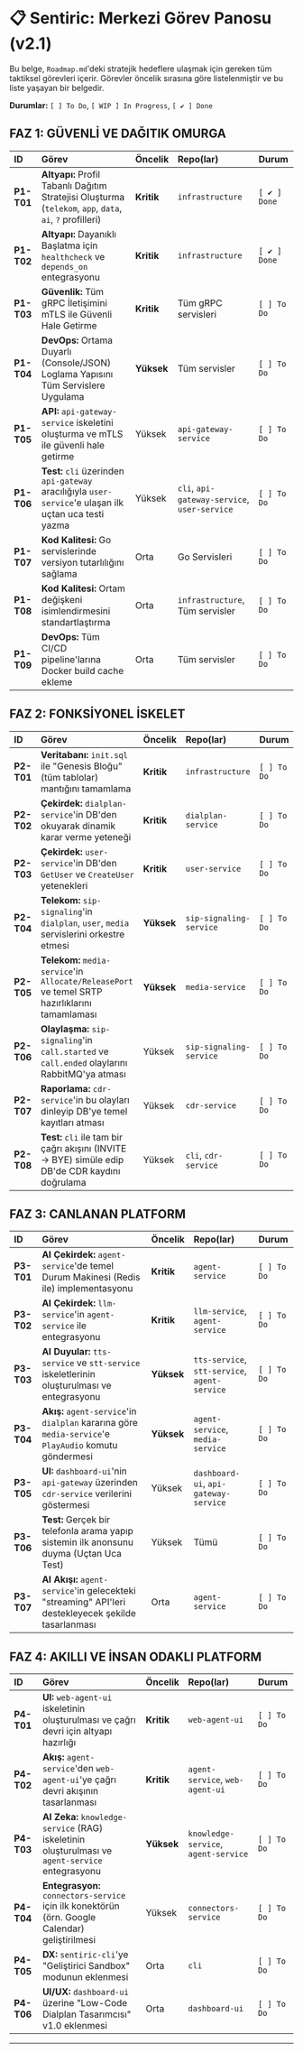 # 📋 Sentiric: Merkezi Görev Panosu (v2.1)

Bu belge, `Roadmap.md`'deki stratejik hedeflere ulaşmak için gereken tüm taktiksel görevleri içerir. Görevler öncelik sırasına göre listelenmiştir ve bu liste yaşayan bir belgedir.

**Durumlar:** `[ ] To Do`, `[ WIP ] In Progress`, `[ ✔️ ] Done`

## **FAZ 1: GÜVENLİ VE DAĞITIK OMURGA**

| ID | Görev | Öncelik | Repo(lar) | Durum |
| :--- | :--- | :--- | :--- | :--- |
| **P1-T01**| **Altyapı:** Profil Tabanlı Dağıtım Stratejisi Oluşturma (`telekom`, `app`, `data`, `ai`, `?` profilleri) | **Kritik** | `infrastructure` | `[ ✔️ ] Done` |
| **P1-T02**| **Altyapı:** Dayanıklı Başlatma için `healthcheck` ve `depends_on` entegrasyonu | **Kritik** | `infrastructure` | `[ ✔️ ] Done` |
| **P1-T03**| **Güvenlik:** Tüm gRPC İletişimini mTLS ile Güvenli Hale Getirme | **Kritik** | Tüm gRPC servisleri | `[ ] To Do` |
| **P1-T04**| **DevOps:** Ortama Duyarlı (Console/JSON) Loglama Yapısını Tüm Servislere Uygulama| **Yüksek** | Tüm servisler | `[ ] To Do` |
| **P1-T05**| **API:** `api-gateway-service` iskeletini oluşturma ve mTLS ile güvenli hale getirme| Yüksek | `api-gateway-service` | `[ ] To Do`|
| **P1-T06**| **Test:** `cli` üzerinden `api-gateway` aracılığıyla `user-service`'e ulaşan ilk uçtan uca testi yazma| Yüksek | `cli`, `api-gateway-service`, `user-service` | `[ ] To Do` |
| **P1-T07**| **Kod Kalitesi:** Go servislerinde versiyon tutarlılığını sağlama | Orta | Go Servisleri | `[ ] To Do` |
| **P1-T08**| **Kod Kalitesi:** Ortam değişkeni isimlendirmesini standartlaştırma | Orta | `infrastructure`, Tüm servisler | `[ ] To Do` |
| **P1-T09**| **DevOps:** Tüm CI/CD pipeline'larına Docker build cache ekleme | Orta | Tüm servisler | `[ ] To Do` |

## **FAZ 2: FONKSİYONEL İSKELET**

| ID | Görev | Öncelik | Repo(lar) | Durum |
| :--- | :--- | :--- | :--- | :--- |
| **P2-T01**| **Veritabanı:** `init.sql` ile "Genesis Bloğu" (tüm tablolar) mantığını tamamlama| **Kritik**| `infrastructure` | `[ ] To Do` |
| **P2-T02**| **Çekirdek:** `dialplan-service`'in DB'den okuyarak dinamik karar verme yeteneği | **Kritik**| `dialplan-service` | `[ ] To Do` |
| **P2-T03**| **Çekirdek:** `user-service`'in DB'den `GetUser` ve `CreateUser` yetenekleri | **Kritik**| `user-service` | `[ ] To Do` |
| **P2-T04**| **Telekom:** `sip-signaling`'in `dialplan`, `user`, `media` servislerini orkestre etmesi | **Yüksek**| `sip-signaling-service` | `[ ] To Do` |
| **P2-T05**| **Telekom:** `media-service`'in `Allocate/ReleasePort` ve temel SRTP hazırlıklarını tamamlaması | **Yüksek**| `media-service` | `[ ] To Do` |
| **P2-T06**| **Olaylaşma:** `sip-signaling`'in `call.started` ve `call.ended` olaylarını RabbitMQ'ya atması| Yüksek| `sip-signaling-service`| `[ ] To Do` |
| **P2-T07**| **Raporlama:** `cdr-service`'in bu olayları dinleyip DB'ye temel kayıtları atması | Yüksek| `cdr-service` | `[ ] To Do` |
| **P2-T08**| **Test:** `cli` ile tam bir çağrı akışını (INVITE -> BYE) simüle edip DB'de CDR kaydını doğrulama | Yüksek| `cli`, `cdr-service` | `[ ] To Do` |

## **FAZ 3: CANLANAN PLATFORM**

| ID | Görev | Öncelik | Repo(lar) | Durum |
| :--- | :--- | :--- | :--- | :--- |
| **P3-T01**| **AI Çekirdek:** `agent-service`'de temel Durum Makinesi (Redis ile) implementasyonu| **Kritik**| `agent-service` | `[ ] To Do` |
| **P3-T02**| **AI Çekirdek:** `llm-service`'in `agent-service` ile entegrasyonu | **Kritik**| `llm-service`, `agent-service` | `[ ] To Do` |
| **P3-T03**| **AI Duyular:** `tts-service` ve `stt-service` iskeletlerinin oluşturulması ve entegrasyonu | **Yüksek**| `tts-service`, `stt-service`, `agent-service` | `[ ] To Do` |
| **P3-T04**| **Akış:** `agent-service`'in `dialplan` kararına göre `media-service`'e `PlayAudio` komutu göndermesi | **Yüksek**| `agent-service`, `media-service` | `[ ] To Do` |
| **P3-T05**| **UI:** `dashboard-ui`'nin `api-gateway` üzerinden `cdr-service` verilerini göstermesi | Yüksek| `dashboard-ui`, `api-gateway-service` | `[ ] To Do` |
| **P3-T06**| **Test:** Gerçek bir telefonla arama yapıp sistemin ilk anonsunu duyma (Uçtan Uca Test) | Yüksek| Tümü | `[ ] To Do` |
| **P3-T07**| **AI Akışı:** `agent-service`'in gelecekteki "streaming" API'leri destekleyecek şekilde tasarlanması| Orta | `agent-service` | `[ ] To Do` |

## **FAZ 4: AKILLI VE İNSAN ODAKLI PLATFORM**

| ID | Görev | Öncelik | Repo(lar) | Durum |
| :--- | :--- | :--- | :--- | :--- |
| **P4-T01**| **UI:** `web-agent-ui` iskeletinin oluşturulması ve çağrı devri için altyapı hazırlığı | **Kritik**| `web-agent-ui` | `[ ] To Do` |
| **P4-T02**| **Akış:** `agent-service`'den `web-agent-ui`'ye çağrı devri akışının tasarlanması | **Kritik**| `agent-service`, `web-agent-ui` | `[ ] To Do` |
| **P4-T03**| **AI Zeka:** `knowledge-service` (RAG) iskeletinin oluşturulması ve `agent-service` entegrasyonu | **Yüksek**| `knowledge-service`, `agent-service` | `[ ] To Do` |
| **P4-T04**| **Entegrasyon:** `connectors-service` için ilk konektörün (örn. Google Calendar) geliştirilmesi | Yüksek| `connectors-service` | `[ ] To Do` |
| **P4-T05**| **DX:** `sentiric-cli`'ye "Geliştirici Sandbox" modunun eklenmesi | Orta| `cli` | `[ ] To Do` |
| **P4-T06**| **UI/UX:** `dashboard-ui` üzerine "Low-Code Dialplan Tasarımcısı" v1.0 eklenmesi | Orta| `dashboard-ui` | `[ ] To Do` |

---
